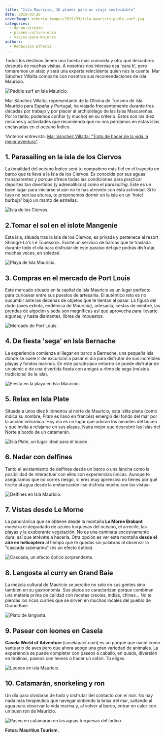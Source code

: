 ```yaml
---
title: "Isla Mauricio, 10 planes para un viaje inolvidable"
date: 2019-03-26
coverImage: etheria-images/2019/03/isla-mauricio-padle-surf.jpg
categories: 
  - de-un-vistazo
  - planes-cultura-ocio
  - viajes-para-mujeres
authors: 
  - Redacción Etheria
---
```


Todos los destinos tienen una faceta más conocida y otra que descubres después de muchas 
visitas. A nosotras nos interesa esa 'cara b', pero tomaremos un atajo y será una 
experta reincidente quien nos la cuente. Mar Sánchez Villalta comparte con nosotras sus 
recomendaciones de Isla Mauricio. 

![Paddle surf en Isla Mauricio.](etheria-images/2019/03/isla-mauricio-padle-surf.jpg "Paddle surf en Isla Mauricio.")

Mar Sánchez Villalta, representante de la Oficina de Turismo de Isla Mauricio para 
España y Portugal, ha viajado frecuentemente durante tres décadas por trabajo y por 
placer al archipiélago de las Islas Mascareñas. Por lo tanto, podemos confiar (y mucho) 
en su criterio. Estos son los diez rincones y actividades que recomienda que no nos 
perdamos en estas islas enclavadas en el océano Índico. 

?Anterior entrevista: [Mar Sánchez Villalta: “Trato de hacer de la vida la mejor 
aventura”](https://etheriamagazine.com/2018/10/01/mar-sanchez-villalta-air-mauritius/). 

## 1\. Parasailing en la isla de los Ciervos

La tonalidad del océano Índico será tu compañero más fiel en el trayecto en barco que te 
lleva a la Isla de los Ciervos. Es conocida por sus aguas transparentes y porque ofrece 
todas las condiciones para practicar deportes tan divertidos (y adrenalíticos) como el 
_parasailing_. Este es un buen lugar para iniciarse si aún no te has atrevido con esta 
actividad. Si lo tuyo no son las alturas, te proponemos dormir en la isla en un 'hotel 
burbuja' bajo un manto de estrellas. 

![Isla de los Ciervos.](etheria-images/2019/03/Isla-Mauricio-isla-ciervos.jpg "Isla de los Ciervos.")

## 2.Tomar el sol en el islote Mangenie

Esta isla, situada tras la Isla de los Ciervos, es privada y pertenece al resort 
Shangri-La's Le Touessrok. Existe un servicio de barcas que te traslada durante todo el 
día para disfrutar de este paraíso del que podrás disfrutar, muchas veces, en soledad. 

![Playa de Isla Mauricio.](etheria-images/2019/03/tumbona-playa-mauricio.jpg "Playa de Isla Mauricio.")

## 3\. Compras en el mercado de Port Louis

Este mercado situado en la capital de Isla Mauricio es un lugar perfecto para curiosear 
entre sus puestos de artesanía. El auténtico reto es no sucumbir ante las decenas de 
objetos que te tientan al pasar. La figura del dodo (aves extinta, endémica de 
Mauricio), artesanía, cestas de mimbre, las prendas de algodón y seda son magníficas así 
que aprovecha para llevarte algunas, y hasta diamantes, libres de impuestos. 

![Mercado de Port Louis.](etheria-images/2019/03/mercado-port-louis.jpg "Mercado de Port Louis.")

## 4\. De fiesta 'sega' en Isla Bernache

La experiencia comienza al llegar en barco a Bernache, una pequeña isla donde se suele 
ir de excursión a pasar el día para disfrutar de sus increíbles playas y fondos marinos. 
En este paradisiaco entorno se puede disfrutar de un picnic o de una divertida fiesta 
con amigos a ritmo de sega (música tradicional de la isla). 

![Fiesta en la playa en Isla Mauricio.](etheria-images/2019/03/fiesta-fuego-isla-mauricio.jpg "Fiesta en la playa en Isla Mauricio.")

## 5\. Relax en Isla Plate

Situada a unos diez kilómetros al norte de Mauricio, esta islita plana (como indica su 
nombre, _Plate_ es llano en francés) emergió del fondo del mar por la acción volcánica. 
Hoy día es un lugar que adoran los amantes del buceo y que invita a relajarse en sus 
playas. Nada mejor que descubrir las Islas del Norte a bordo de un catamarán. 

![Isla Plate, un lugar ideal para el buceo.](etheria-images/2019/03/isla-plate-mauricio.jpg "Isla Plate, un lugar ideal para el buceo. © Algonkins")

## 6\. Nadar con delfines

Tanto el avistamiento de delfines desde un barco o una lancha como la posibilidad de 
interactuar con ellos son experiencias únicas. Aunque te aseguramos que no corres 
riesgo, si eres muy aprensiva no tienes por qué tirarte al agua desde la embarcación –se 
disfruta mucho con las vistas–. 

![Delfines en Isla Mauricio.](etheria-images/2019/03/delfines-mauricio.jpg "Delfines en Isla Mauricio.")

## 7\. Vistas desde Le Morne

La panorámica que se obtiene desde la montaña **Le Morne Brabant** muestra el degradado 
de azules turquesas del océano, el arrecife, las playas y la exuberante vegetación. No 
es una caminata excesivamente dura, así que atrévete a hacerla. Otra opción es ver esta 
montaña **desde el aire en helicóptero** al tiempo que te quedas sin palabras al 
observar la "cascada submarina" (es un efecto óptico). 

![Cascada, un efecto óptico sorprendente.](etheria-images/2019/03/isla-mauricio-cascada-mar.jpg "Cascada, un efecto óptico sorprendente. Photo by LY Hoang Long")

## 8\. Langosta al curry en Grand Baie

La mezcla cultural de Mauricio se percibe no solo en sus gentes sino también en su 
gastronomía. Sus platos se caracterizan porque combinan una materia prima de calidad con 
recetas creoles, indias, chinas... No te pierdas los ricos curries que se sirven en 
muchos locales del pueblo de Grand Baie. 

![Plato de langosta.](etheria-images/2019/03/langosta-mauricio.jpg "Plato de langosta.")

## 9\. Pasear con leones en Casela

**Casela World of Adventure** (caselapark.com) es un parque que nació como santuario de 
aves pero que ahora acoge una gran variedad de animales. La experiencia se puede 
completar con paseos a caballo, en quads, diversión en tirolinas, paseos con leones o 
hacer un safari. Tú eliges. 

![Leones en isla Mauricio.](etheria-images/2019/03/Isla-mauricio-casela-leones.jpg "Leones en isla Mauricio.")

## 10\. Catamarán, snorkeling y ron

Un día para olvidarse de todo y disfrutar del contacto con el mar. No hay nada más 
terapéutico que navegar sintiendo la brisa del mar, saltando al agua para observar la 
vida marina y, al volver al barco, entrar en calor con un buen ron de Mauricio. 

![Paseo en catamarán en las aguas turquesas del Índico.](etheria-images/2019/03/catamaran-isla-mauricio.jpg "Paseo en catamarán en las aguas turquesas del Índico.")

**Fotos: Mauritius Tourism.**
